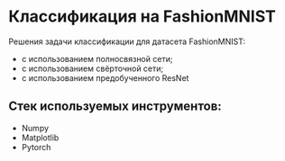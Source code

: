 # Классификация на FashionMNIST
Решения задачи классификации для датасета FashionMNIST:
 - с использованием полносвязной сети;
 - с использованием свёрточной сети;
 - с использованием предобученного ResNet

## Стек используемых инструментов:
- Numpy
- Matplotlib
- Pytorch